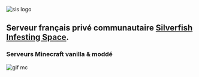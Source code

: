 <img
  src="https://avatars.githubusercontent.com/u/153534205?s=200&v=4"
  alt="sis logo" />

## Serveur français privé communautaire [Silverfish Infesting Space](https://silverfish.infesting.space/).

### Serveurs Minecraft vanilla & moddé


<img
  src="https://media1.giphy.com/media/r8GMmlV8qGrfZ3txfX/giphy.gif"
  alt="gif mc" />

